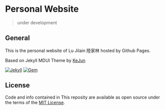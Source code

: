 # Personal Website

> under development

## General

This is the personal website of Lu Jilain 陸家林 hosted by Github Pages.

Based on Jekyll MDUI Theme by [KeJun](https://kejun.me)

[![Jekyll](https://img.shields.io/badge/Jekyll-3.5+-green.svg?style=flat-square)](https://jekyllrb.com/) [![Gem](https://img.shields.io/gem/dt/jekyll-theme-mdui.svg?style=flat-square)](https://rubygems.org/gems/jekyll-theme-mdui/)

## License

Code and info contained in This reposity are available as open source under the terms of the [MIT License](https://opensource.org/licenses/MIT).
